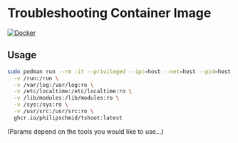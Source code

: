 # Troubleshooting Container Image

[![Docker](https://github.com/PhilipSchmid/tshoot-container/actions/workflows/docker-publish.yml/badge.svg?branch=main)](https://github.com/PhilipSchmid/tshoot-container/actions/workflows/docker-publish.yml)

## Usage
```bash
sudo podman run --rm -it --privileged --ipc=host --net=host --pid=host --network=host \
  -v /run:/run \
  -v /var/log:/var/log:ro \
  -v /etc/localtime:/etc/localtime:ro \
  -v /lib/modules:/lib/modules:ro \
  -v /sys:/sys:ro \
  -v /usr/src:/usr/src:ro \
  ghcr.io/philipschmid/tshoot:latest
```
(Params depend on the tools you would like to use...)